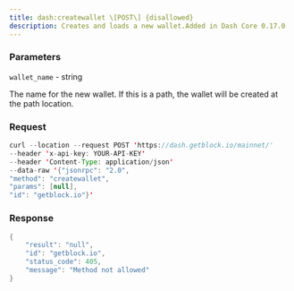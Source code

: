 ```yaml
---
title: dash:createwallet \[POST\] {disallowed}
description: Creates and loads a new wallet.Added in Dash Core 0.17.0
---
```


### Parameters


`wallet_name` - string

The name for the new wallet. If this is a path, the wallet will be
created at the path location.

### Request

``` java
curl --location --request POST 'https://dash.getblock.io/mainnet/' 
--header 'x-api-key: YOUR-API-KEY' 
--header 'Content-Type: application/json' 
--data-raw '{"jsonrpc": "2.0",
"method": "createwallet",
"params": [null],
"id": "getblock.io"}'
```

###  Response

``` java
{
    "result": "null",
    "id": "getblock.io",
    "status_code": 405,
    "message": "Method not allowed"
}
```

